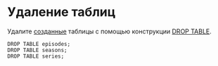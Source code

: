 # Удаление таблиц

Удалите [созданные](create_demo_tables.md) таблицы с помощью конструкции [DROP TABLE](../../yql/reference/syntax/drop_table.md).

```yql
DROP TABLE episodes;
DROP TABLE seasons;
DROP TABLE series;
```
